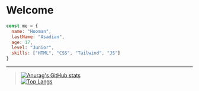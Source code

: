 # Welcome

```javascript
const me = {
  name: "Hooman",
  lastName: "Asadian",
  age: 17,
  level: "Junior",
  skills: ["HTML", "CSS", "Tailwind", "JS"]
}
```
---
>[![Anurag's GitHub stats](https://github-readme-stats.vercel.app/api?username=hooman-asa207&show_icons=true&theme=tokyonight)](https://github.com/anuraghazra/github-readme-stats)\
[![Top Langs](https://github-readme-stats.vercel.app/api/top-langs/?username=hooman-asa207&layout=donut)](https://github.com/anuraghazra/github-readme-stats)
